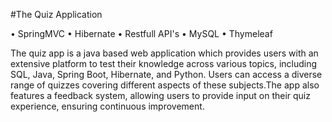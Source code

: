 #The Quiz Application

• SpringMVC • Hibernate • Restfull API's • MySQL • Thymeleaf

The quiz app is a java based web application which provides users with an extensive platform to test their knowledge across various topics, including SQL,
Java, Spring Boot, Hibernate, and Python. Users can access a diverse range of quizzes covering different aspects of these subjects.The app also features a
feedback system, allowing users to provide input on their quiz experience, ensuring continuous improvement.
